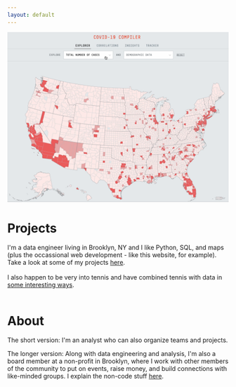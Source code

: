 ```yaml
---
layout: default
---
```


<a href="./projects"><img src="assets/images/covid-map.gif" alt="COVID-19 Tracker"></a>

# Projects

I'm a data engineer living in Brooklyn, NY and I like Python, SQL, and maps (plus the occassional web development - like this website, for example). Take a look at some of my projects <a href="./projects">here</a>.
<br>
<br>
I also happen to be very into tennis and have combined tennis with data in <a href="./data-and-tennis">some interesting ways</a>.
<br>
<br>
# About

The short version: I'm an analyst who can also organize teams and projects.

The longer version: Along with data engineering and analysis, I'm also a board member at a non-profit in Brooklyn, where I work with other members of the community to put on events, raise money, and build connections with like-minded groups. I explain the non-code stuff <a href="./bio">here</a>.